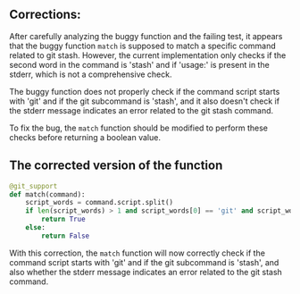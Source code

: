 ## Corrections:

After carefully analyzing the buggy function and the failing test, it appears that the buggy function `match` is supposed to match a specific command related to git stash. However, the current implementation only checks if the second word in the command is 'stash' and if 'usage:' is present in the stderr, which is not a comprehensive check.

The buggy function does not properly check if the command script starts with 'git' and if the git subcommand is 'stash', and it also doesn't check if the stderr message indicates an error related to the git stash command.

To fix the bug, the `match` function should be modified to perform these checks before returning a boolean value.

## The corrected version of the function

```python
@git_support
def match(command):
    script_words = command.script.split()
    if len(script_words) > 1 and script_words[0] == 'git' and script_words[1] == 'stash' and 'usage:' in command.stderr:
        return True
    else:
        return False
```

With this correction, the `match` function will now correctly check if the command script starts with 'git' and if the git subcommand is 'stash', and also whether the stderr message indicates an error related to the git stash command.